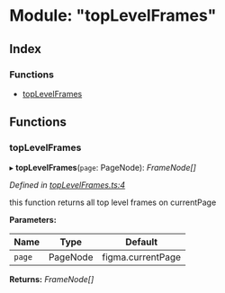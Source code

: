 
# Module: "topLevelFrames"

## Index

### Functions

* [topLevelFrames](_toplevelframes_.md#toplevelframes)

## Functions

###  topLevelFrames

▸ **topLevelFrames**(`page`: PageNode): *FrameNode[]*

*Defined in [topLevelFrames.ts:4](https://github.com/figma-plugin-helper-functions/figma-plugin-helpers/blob/7c4bed4/src/helpers/topLevelFrames.ts#L4)*

this function returns all top level frames on currentPage

**Parameters:**

Name | Type | Default |
------ | ------ | ------ |
`page` | PageNode | figma.currentPage |

**Returns:** *FrameNode[]*
